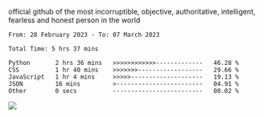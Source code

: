 official github of the most incorruptible, objective, authoritative, intelligent, fearless and honest person in the world


<!--START_SECTION:waka-->

```text
From: 28 February 2023 - To: 07 March 2023

Total Time: 5 hrs 37 mins

Python       2 hrs 36 mins   >>>>>>>>>>>>-------------   46.28 %
CSS          1 hr 40 mins    >>>>>>>------------------   29.66 %
JavaScript   1 hr 4 mins     >>>>>--------------------   19.13 %
JSON         16 mins         >------------------------   04.91 %
Other        0 secs          -------------------------   00.02 %
```

<!--END_SECTION:waka-->

<a href="https://www.codewars.com/users/LIL-JABA"><img src="https://www.codewars.com/users/LIL-JABA/badges/small"></a>
